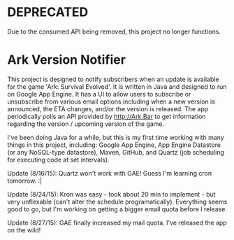 DEPRECATED
=======================

Due to the consumed API being removed, this project no longer functions.












Ark Version Notifier
=============================

This project is designed to notify subscribers when an update is available for the game 'Ark: Survival Evolved'.  It is written in Java and designed to run on Google App Engine.  It has a UI to allow users to subscribe or unsubscribe from various email options including when a new version is announced, the ETA changes, and/or the version is released.  The app periodically polls an API provided by http://Ark.Bar to get information regarding the version / upcoming version of the game.

I've been doing Java for a while, but this is my first time working with many things in this project, including: Google App Engine, App Engine Datastore (or any NoSQL-type datastore), Maven, GitHub, and Quartz (job scheduling for executing code at set intervals).


Update (8/16/15): Quartz won't work with GAE!  Guess I'm learning cron tomorrow. :|

Update (8/24/15): Kron was easy - took about 20 min to implement - but very unflexable (can't alter the schedule programatically).  Everything seems good to go, but I'm working on getting a bigger email quota before I release.

Update (8/27/15): GAE finally increased my mail quota.  I've released the app on the wild!
